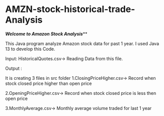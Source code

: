 # AMZN-stock-historical-trade-Analysis

*********Welcome to Amazon Stock Analysis***********

This Java program analyze Amazon stock data for past 1 year.
I used Java 13 to develop this Code.

Input:
HistoricalQuotes.csv-> Reading Data from this file.

Output :

It is creating 3 files in src folder
1.ClosingPriceHigher.csv-> Record when stock closed price higher than open price

2.OpeningPriceHigher.csv-> Record when stock closed price is less then open price

3.MonthlyAverage.csv-> Monthly average volume traded for last 1 year

